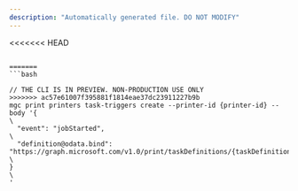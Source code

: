 ```yaml
---
description: "Automatically generated file. DO NOT MODIFY"
---
```


<<<<<<< HEAD
```cli

=======
```bash

// THE CLI IS IN PREVIEW. NON-PRODUCTION USE ONLY
>>>>>>> ac57e61007f395881f1814eae37dc23911227b9b
mgc print printers task-triggers create --printer-id {printer-id} --body '{\
  "event": "jobStarted",\
  "definition@odata.bind": "https://graph.microsoft.com/v1.0/print/taskDefinitions/{taskDefinitionId}"\
}\
'

```
